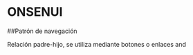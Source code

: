 ONSENUI
=======

##Patrón de navegación

  Relación padre-hijo, se utiliza mediante botones o enlaces
  <ons-navigator> and <ons-toolbar>
  
